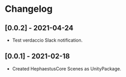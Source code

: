 # Changelog

## [0.0.2] - 2021-04-24
- Test verdaccio Slack notification.

## [0.0.1] - 2021-02-18
- Created HephaestusCore Scenes as UnityPackage.
